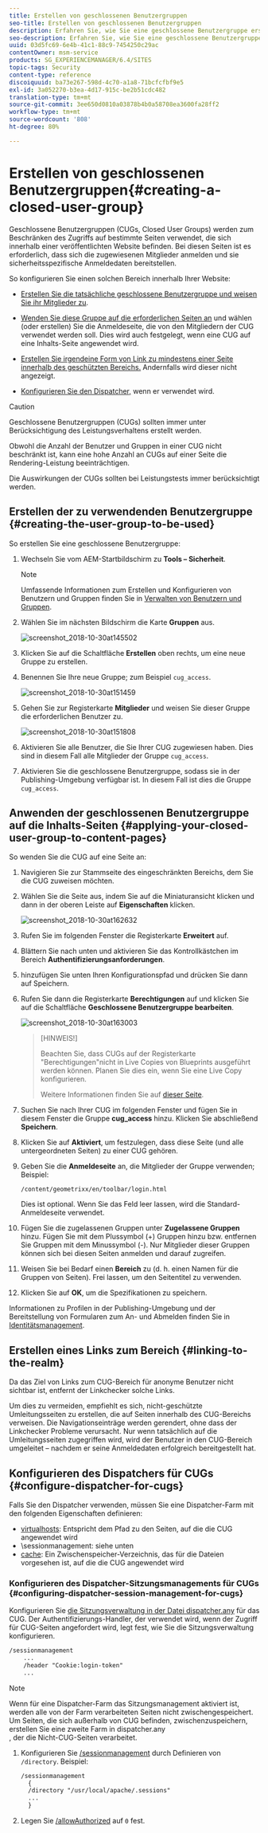 ```yaml
---
title: Erstellen von geschlossenen Benutzergruppen
seo-title: Erstellen von geschlossenen Benutzergruppen
description: Erfahren Sie, wie Sie eine geschlossene Benutzergruppe erstellen.
seo-description: Erfahren Sie, wie Sie eine geschlossene Benutzergruppe erstellen.
uuid: 03d5fc69-6e4b-41c1-88c9-7454250c29ac
contentOwner: msm-service
products: SG_EXPERIENCEMANAGER/6.4/SITES
topic-tags: Security
content-type: reference
discoiquuid: ba73e267-598d-4c70-a1a8-71bcfcfbf9e5
exl-id: 3a052270-b3ea-4d17-915c-be2b51cdc482
translation-type: tm+mt
source-git-commit: 3ee650d0810a03878b4b0a58708ea3600fa28ff2
workflow-type: tm+mt
source-wordcount: '808'
ht-degree: 80%

---
```


# Erstellen von geschlossenen Benutzergruppen{#creating-a-closed-user-group}

Geschlossene Benutzergruppen (CUGs, Closed User Groups) werden zum Beschränken des Zugriffs auf bestimmte Seiten verwendet, die sich innerhalb einer veröffentlichten Website befinden. Bei diesen Seiten ist es erforderlich, dass sich die zugewiesenen Mitglieder anmelden und sie sicherheitsspezifische Anmeldedaten bereitstellen.

So konfigurieren Sie einen solchen Bereich innerhalb Ihrer Website:

* [Erstellen Sie die tatsächliche geschlossene Benutzergruppe und weisen Sie ihr Mitglieder zu](#creating-the-user-group-to-be-used).

* [Wenden Sie diese Gruppe auf die erforderlichen Seiten an](#applying-your-closed-user-group-to-content-pages) und wählen (oder erstellen) Sie die Anmeldeseite, die von den Mitgliedern der CUG verwendet werden soll. Dies wird auch festgelegt, wenn eine CUG auf eine Inhalts-Seite angewendet wird.

* [Erstellen Sie irgendeine Form von Link zu mindestens einer Seite innerhalb des geschützten Bereichs.](#linking-to-the-realm) Andernfalls wird dieser nicht angezeigt.
* [Konfigurieren Sie den Dispatcher,](#configure-dispatcher-for-cugs) wenn er verwendet wird.

>[!CAUTION]
>
>Geschlossene Benutzergruppen (CUGs) sollten immer unter Berücksichtigung des Leistungsverhaltens erstellt werden.
>
>Obwohl die Anzahl der Benutzer und Gruppen in einer CUG nicht beschränkt ist, kann eine hohe Anzahl an CUGs auf einer Seite die Rendering-Leistung beeinträchtigen.
>
>Die Auswirkungen der CUGs sollten bei Leistungstests immer berücksichtigt werden.

## Erstellen der zu verwendenden Benutzergruppe {#creating-the-user-group-to-be-used}

So erstellen Sie eine geschlossene Benutzergruppe:

1. Wechseln Sie vom AEM-Startbildschirm zu **Tools – Sicherheit**.

   >[!NOTE]
   >
   >Umfassende Informationen zum Erstellen und Konfigurieren von Benutzern und Gruppen finden Sie in [Verwalten von Benutzern und Gruppen](/help/sites-administering/security.md#managing-users-and-groups).

1. Wählen Sie im nächsten Bildschirm die Karte **Gruppen** aus.

   ![screenshot_2018-10-30at145502](assets/screenshot_2018-10-30at145502.png)

1. Klicken Sie auf die Schaltfläche **Erstellen** oben rechts, um eine neue Gruppe zu erstellen.
1. Benennen Sie Ihre neue Gruppe; zum Beispiel `cug_access`.

   ![screenshot_2018-10-30at151459](assets/screenshot_2018-10-30at151459.png)

1. Gehen Sie zur Registerkarte **Mitglieder** und weisen Sie dieser Gruppe die erforderlichen Benutzer zu.

   ![screenshot_2018-10-30at151808](assets/screenshot_2018-10-30at151808.png)

1. Aktivieren Sie alle Benutzer, die Sie Ihrer CUG zugewiesen haben. Dies sind in diesem Fall alle Mitglieder der Gruppe `cug_access`.
1. Aktivieren Sie die geschlossene Benutzergruppe, sodass sie in der Publishing-Umgebung verfügbar ist. In diesem Fall ist dies die Gruppe `cug_access`.

## Anwenden der geschlossenen Benutzergruppe auf die Inhalts-Seiten {#applying-your-closed-user-group-to-content-pages}

So wenden Sie die CUG auf eine Seite an:

1. Navigieren Sie zur Stammseite des eingeschränkten Bereichs, dem Sie die CUG zuweisen möchten.
1. Wählen Sie die Seite aus, indem Sie auf die Miniaturansicht klicken und dann in der oberen Leiste auf **Eigenschaften** klicken.

   ![screenshot_2018-10-30at162632](assets/screenshot_2018-10-30at162632.png)

1. Rufen Sie im folgenden Fenster die Registerkarte **Erweitert** auf.
1. Blättern Sie nach unten und aktivieren Sie das Kontrollkästchen im Bereich **Authentifizierungsanforderungen**.

1. hinzufügen Sie unten Ihren Konfigurationspfad und drücken Sie dann auf Speichern.
1. Rufen Sie dann die Registerkarte **Berechtigungen** auf und klicken Sie auf die Schaltfläche **Geschlossene Benutzergruppe bearbeiten**.

   ![screenshot_2018-10-30at163003](assets/screenshot_2018-10-30at163003.png)

   >[HINWEIS!]
   >
   > Beachten Sie, dass CUGs auf der Registerkarte &quot;Berechtigungen&quot;nicht in Live Copies von Blueprints ausgeführt werden können. Planen Sie dies ein, wenn Sie eine Live Copy konfigurieren.
   >
   > Weitere Informationen finden Sie auf [dieser Seite](closed-user-groups.md#aem-livecopy).

1. Suchen Sie nach Ihrer CUG im folgenden Fenster und fügen Sie in diesem Fenster die Gruppe **cug_access** hinzu. Klicken Sie abschließend **Speichern**.
1. Klicken Sie auf **Aktiviert**, um festzulegen, dass diese Seite (und alle untergeordneten Seiten) zu einer CUG gehören.
1. Geben Sie die **Anmeldeseite** an, die Mitglieder der Gruppe verwenden; Beispiel:

   `/content/geometrixx/en/toolbar/login.html`

   Dies ist optional. Wenn Sie das Feld leer lassen, wird die Standard-Anmeldeseite verwendet.

1. Fügen Sie die zugelassenen Gruppen unter **Zugelassene Gruppen** hinzu. Fügen Sie mit dem Plussymbol (+) Gruppen hinzu bzw. entfernen Sie Gruppen mit dem Minussymbol (-). Nur Mitglieder dieser Gruppen können sich bei diesen Seiten anmelden und darauf zugreifen.
1. Weisen Sie bei Bedarf einen **Bereich** zu (d. h. einen Namen für die Gruppen von Seiten). Frei lassen, um den Seitentitel zu verwenden.
1. Klicken Sie auf **OK**, um die Spezifikationen zu speichern.

Informationen zu Profilen in der Publishing-Umgebung und der Bereitstellung von Formularen zum An- und Abmelden finden Sie in [Identitätsmanagement](/help/sites-administering/identity-management.md).

## Erstellen eines Links zum Bereich  {#linking-to-the-realm}

Da das Ziel von Links zum CUG-Bereich für anonyme Benutzer nicht sichtbar ist, entfernt der Linkchecker solche Links.

Um dies zu vermeiden, empfiehlt es sich, nicht-geschützte Umleitungsseiten zu erstellen, die auf Seiten innerhalb des CUG-Bereichs verweisen. Die Navigationseinträge werden gerendert, ohne dass der Linkchecker Probleme verursacht. Nur wenn tatsächlich auf die Umleitungsseiten zugegriffen wird, wird der Benutzer in den CUG-Bereich umgeleitet – nachdem er seine Anmeldedaten erfolgreich bereitgestellt hat.

## Konfigurieren des Dispatchers für CUGs  {#configure-dispatcher-for-cugs}

Falls Sie den Dispatcher verwenden, müssen Sie eine Dispatcher-Farm mit den folgenden Eigenschaften definieren:

* [virtualhosts](https://helpx.adobe.com/experience-manager/dispatcher/using/dispatcher-configuration.html#identifying-virtual-hosts-virtualhosts): Entspricht dem Pfad zu den Seiten, auf die die CUG angewendet wird
* \sessionmanagement: siehe unten
* [cache](https://helpx.adobe.com/experience-manager/dispatcher/using/dispatcher-configuration.html#configuring-the-dispatcher-cache-cache): Ein Zwischenspeicher-Verzeichnis, das für die Dateien vorgesehen ist, auf die die CUG angewendet wird

### Konfigurieren des Dispatcher-Sitzungsmanagements für CUGs  {#configuring-dispatcher-session-management-for-cugs}

Konfigurieren Sie [die Sitzungsverwaltung in der Datei dispatcher.any](https://helpx.adobe.com/experience-manager/dispatcher/using/dispatcher-configuration.html#enabling-secure-sessions-sessionmanagement) für das CUG. Der Authentifizierungs-Handler, der verwendet wird, wenn der Zugriff für CUG-Seiten angefordert wird, legt fest, wie Sie die Sitzungsverwaltung konfigurieren.

```xml
/sessionmanagement
    ...
    /header "Cookie:login-token" 
    ...
```

>[!NOTE]
>
>Wenn für eine Dispatcher-Farm das Sitzungsmanagement aktiviert ist, werden alle von der Farm verarbeiteten Seiten nicht zwischengespeichert. Um Seiten, die sich außerhalb von CUG befinden, zwischenzuspeichern, erstellen Sie eine zweite Farm in dispatcher.any\
>, der die Nicht-CUG-Seiten verarbeitet.

1. Konfigurieren Sie [/sessionmanagement](https://helpx.adobe.com/experience-manager/dispatcher/using/dispatcher-configuration.html#enabling-secure-sessions-sessionmanagement) durch Definieren von `/directory`. Beispiel:

   ```xml
   /sessionmanagement
     {
     /directory "/usr/local/apache/.sessions"
     ...
     }
   ```

1. Legen Sie [/allowAuthorized](https://helpx.adobe.com/experience-manager/dispatcher/using/dispatcher-configuration.html#caching-when-authentication-is-used) auf `0` fest.
